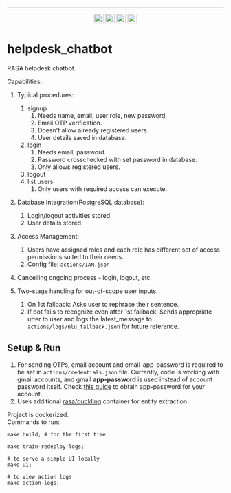
----

<div align="center">
  <img src="https://img.shields.io/badge/Rasa-5A17EE?logo=rasa&logoColor=fff&style=plastic" alt="Rasa Badge" height="22">
  <img src="https://img.shields.io/badge/PostgreSQL-4169E1?logo=postgresql&logoColor=fff&style=plastic" alt="PostgreSQL Badge" height="22">
  <img src="https://img.shields.io/badge/Docker-2496ED?logo=docker&logoColor=fff&style=plastic" alt="Docker Badge" height="22">
  <img src="https://img.shields.io/badge/Python-3776AB?logo=python&logoColor=fff&style=plastic" alt="Python Badge" height="22">
</div>


# helpdesk_chatbot
RASA helpdesk chatbot.


Capabilities:
1. Typical procedures:
   1. signup
      1. Needs name, email, user role, new password.
      2. Email OTP verification.
      3. Doesn't allow already registered users.
      4. User details saved in database.
   2. login
      1. Needs email, password.
      2. Password crosschecked with set password in database.
      2. Only allows registered users.
   3. logout
   4. list users
      1. Only users with required access can execute.
    
2. Database Integration([PostgreSQL](https://www.postgresql.org/) database):
   1. Login/logout activities stored.
   2. User details stored.
3. Access Management:
   1. Users have assigned roles and each role has different set of access permissions suited to their needs.
   2. Config file: `actions/IAM.json`
4. Cancelling ongoing process - login, logout, etc.
5. Two-stage handling for out-of-scope user inputs. 
   1. On 1st fallback: Asks user to rephrase their sentence.
   2. If bot fails to recognize even after 1st fallback: Sends appropriate utter to user and logs the latest_message to `actions/logs/nlu_fallback.json` for future reference.
  

## Setup & Run
1. For sending OTPs, email account and email-app-password is required to be set in `actions/credentials.json` file. Currently, code is working with gmail accounts, and gmail **app-password** is used instead of account password itself. Check [this guide](https://support.google.com/accounts/answer/185833?hl=en) to obtain app-password for your account.
2. Uses additional [rasa/duckling](https://hub.docker.com/r/rasa/duckling) container for entity extraction.  


Project is dockerized.  
Commands to run:
```shell
make build; # for the first time

make train-redeploy-logs;

# to serve a simple UI locally
make ui;

# to view action logs
make action-logs;
```
